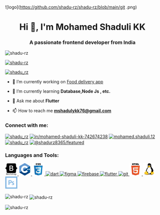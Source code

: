 ![logo](https://github.com/shadu-rz/shadu-rz/blob/main/git .png)

<h1 align="center">Hi 👋, I'm Mohamed Shaduli KK</h1>
<h3 align="center">A passionate frontend developer from India</h3>

<p align="left"> <img src="https://komarev.com/ghpvc/?username=shadu-rz&label=Profile%20views&color=0e75b6&style=flat" alt="shadu-rz" /> </p>

<p align="left"> <a href="https://github.com/ryo-ma/github-profile-trophy"><img src="https://github-profile-trophy.vercel.app/?username=shadu-rz" alt="shadu-rz" /></a> </p>

<p align="left"> <a href="https://twitter.com/shadu_rz" target="blank"><img src="https://img.shields.io/twitter/follow/shadu_rz?logo=twitter&style=for-the-badge" alt="shadu_rz" /></a> </p>

- 🔭 I’m currently working on [Food delivery app](https://github.com/shadu-rz/Flavor-Fleet-)

- 🌱 I’m currently learning **Database,Node Js , etc.**

- 💬 Ask me about **Flutter**

- 📫 How to reach me **mshadulykk76@gmail.com**

<h3 align="left">Connect with me:</h3>
<p align="left">
<a href="https://twitter.com/shadu_rz" target="blank"><img align="center" src="https://raw.githubusercontent.com/rahuldkjain/github-profile-readme-generator/master/src/images/icons/Social/twitter.svg" alt="shadu_rz" height="30" width="40" /></a>
<a href="https://linkedin.com/in/in/mohamed-shaduli-kk-742674238" target="blank"><img align="center" src="https://raw.githubusercontent.com/rahuldkjain/github-profile-readme-generator/master/src/images/icons/Social/linked-in-alt.svg" alt="in/mohamed-shaduli-kk-742674238" height="30" width="40" /></a>
<a href="https://fb.com/mohamed.shaduli.12" target="blank"><img align="center" src="https://raw.githubusercontent.com/rahuldkjain/github-profile-readme-generator/master/src/images/icons/Social/facebook.svg" alt="mohamed.shaduli.12" height="30" width="40" /></a>
<a href="https://instagram.com/shadu_rz" target="blank"><img align="center" src="https://raw.githubusercontent.com/rahuldkjain/github-profile-readme-generator/master/src/images/icons/Social/instagram.svg" alt="shadu_rz" height="30" width="40" /></a>
<a href="https://www.youtube.com/c/@shadurz8365/featured" target="blank"><img align="center" src="https://raw.githubusercontent.com/rahuldkjain/github-profile-readme-generator/master/src/images/icons/Social/youtube.svg" alt="@shadurz8365/featured" height="30" width="40" /></a>
</p>

<h3 align="left">Languages and Tools:</h3>
<p align="left"> <a href="https://getbootstrap.com" target="_blank" rel="noreferrer"> <img src="https://raw.githubusercontent.com/devicons/devicon/master/icons/bootstrap/bootstrap-plain-wordmark.svg" alt="bootstrap" width="40" height="40"/> </a> <a href="https://www.w3schools.com/cpp/" target="_blank" rel="noreferrer"> <img src="https://raw.githubusercontent.com/devicons/devicon/master/icons/cplusplus/cplusplus-original.svg" alt="cplusplus" width="40" height="40"/> </a> <a href="https://www.w3schools.com/css/" target="_blank" rel="noreferrer"> <img src="https://raw.githubusercontent.com/devicons/devicon/master/icons/css3/css3-original-wordmark.svg" alt="css3" width="40" height="40"/> </a> <a href="https://dart.dev" target="_blank" rel="noreferrer"> <img src="https://www.vectorlogo.zone/logos/dartlang/dartlang-icon.svg" alt="dart" width="40" height="40"/> </a> <a href="https://www.figma.com/" target="_blank" rel="noreferrer"> <img src="https://www.vectorlogo.zone/logos/figma/figma-icon.svg" alt="figma" width="40" height="40"/> </a> <a href="https://firebase.google.com/" target="_blank" rel="noreferrer"> <img src="https://www.vectorlogo.zone/logos/firebase/firebase-icon.svg" alt="firebase" width="40" height="40"/> </a> <a href="https://flutter.dev" target="_blank" rel="noreferrer"> <img src="https://www.vectorlogo.zone/logos/flutterio/flutterio-icon.svg" alt="flutter" width="40" height="40"/> </a> <a href="https://git-scm.com/" target="_blank" rel="noreferrer"> <img src="https://www.vectorlogo.zone/logos/git-scm/git-scm-icon.svg" alt="git" width="40" height="40"/> </a> <a href="https://www.w3.org/html/" target="_blank" rel="noreferrer"> <img src="https://raw.githubusercontent.com/devicons/devicon/master/icons/html5/html5-original-wordmark.svg" alt="html5" width="40" height="40"/> </a> <a href="https://www.linux.org/" target="_blank" rel="noreferrer"> <img src="https://raw.githubusercontent.com/devicons/devicon/master/icons/linux/linux-original.svg" alt="linux" width="40" height="40"/> </a> <a href="https://www.photoshop.com/en" target="_blank" rel="noreferrer"> <img src="https://raw.githubusercontent.com/devicons/devicon/master/icons/photoshop/photoshop-line.svg" alt="photoshop" width="40" height="40"/> </a> </p>

<p><img align="left" src="https://github-readme-stats.vercel.app/api/top-langs?username=shadu-rz&show_icons=true&locale=en&layout=compact" alt="shadu-rz" /></p>

<p>&nbsp;<img align="center" src="https://github-readme-stats.vercel.app/api?username=shadu-rz&show_icons=true&locale=en" alt="shadu-rz" /></p>

<p><img align="center" src="https://github-readme-streak-stats.herokuapp.com/?user=shadu-rz&" alt="shadu-rz" /></p>
